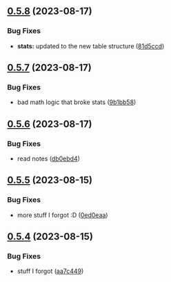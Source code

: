 ## [0.5.8](https://github.com/Torwent/wasp-api/compare/v0.5.7...v0.5.8) (2023-08-17)


### Bug Fixes

* **stats:** updated to the new table structure ([81d5ccd](https://github.com/Torwent/wasp-api/commit/81d5ccd725d95a799747a999f07cbc2f95cd7805))



## [0.5.7](https://github.com/Torwent/wasp-api/compare/v0.5.6...v0.5.7) (2023-08-17)


### Bug Fixes

* bad math logic that broke stats ([9b1bb58](https://github.com/Torwent/wasp-api/commit/9b1bb58f5556de80bf3f5248c2bf6c307521b813))



## [0.5.6](https://github.com/Torwent/wasp-api/compare/v0.5.5...v0.5.6) (2023-08-17)


### Bug Fixes

* read notes ([db0ebd4](https://github.com/Torwent/wasp-api/commit/db0ebd4678a30239e9cd2edb43176d25faeb9d30))



## [0.5.5](https://github.com/Torwent/wasp-api/compare/v0.5.4...v0.5.5) (2023-08-15)


### Bug Fixes

* more stuff I forgot :D ([0ed0eaa](https://github.com/Torwent/wasp-api/commit/0ed0eaada05566402f68fd532f6694487ea8ddcf))



## [0.5.4](https://github.com/Torwent/wasp-api/compare/v0.5.3...v0.5.4) (2023-08-15)


### Bug Fixes

* stuff I forgot ([aa7c449](https://github.com/Torwent/wasp-api/commit/aa7c4492b12b9a5b67e98e26766bed5a3978a5b5))



